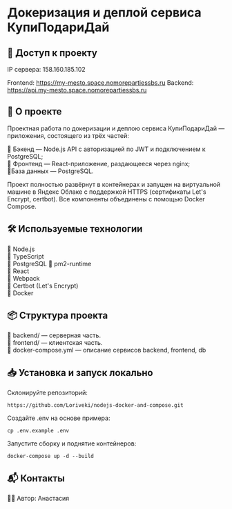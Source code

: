 # Докеризация и деплой сервиса КупиПодариДай

## 📡 Доступ к проекту

IP сервера: 158.160.185.102

Frontend: https://my-mesto.space.nomorepartiessbs.ru
Backend: https://api.my-mesto.space.nomorepartiessbs.ru

## 🚀 О проекте

Проектная работа по докеризации и деплою сервиса КупиПодариДай — приложения, состоящего из трёх частей:
  
  🔹 Бэкенд — Node.js API с авторизацией по JWT и подключением к PostgreSQL;  
  🔹 Фронтенд — React-приложение, раздающееся через nginx;  
  🔹База данных — PostgreSQL.

Проект полностью развёрнут в контейнерах и запущен на виртуальной машине в Яндекс Облаке с поддержкой HTTPS (сертификаты Let's Encrypt, certbot).
Все компоненты объединены с помощью Docker Compose.

## 🛠 Используемые технологии  
🔹 Node.js  
🔹 TypeScript  
🔹 PostgreSQL
🔹 pm2-runtime  
🔹 React  
🔹 Webpack  
🔹 Certbot (Let's Encrypt)  
🔹 Docker

##  📦 Структура проекта  

🔹 backend/ — серверная часть.  
🔹 frontend/ — клиентская часть.  
🔹 docker-compose.yml  — описание сервисов backend, frontend, db

##  📥 Установка и запуск локально

Склонируйте репозиторий:
```
https://github.com/Loriveki/nodejs-docker-and-compose.git
```
Создайте .env на основе примера:
```
cp .env.example .env
```  

Запустите сборку и поднятие контейнеров:  
```
docker-compose up -d --build
```

## 📬 Контакты

👩‍💻 Автор: Анастасия